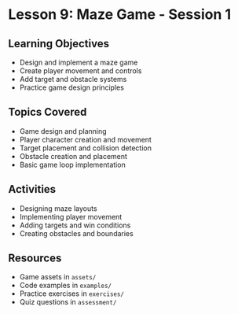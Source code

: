 # Lesson 9: Maze Game - Session 1

## Learning Objectives
- Design and implement a maze game
- Create player movement and controls
- Add target and obstacle systems
- Practice game design principles

## Topics Covered
- Game design and planning
- Player character creation and movement
- Target placement and collision detection
- Obstacle creation and placement
- Basic game loop implementation

## Activities
- Designing maze layouts
- Implementing player movement
- Adding targets and win conditions
- Creating obstacles and boundaries

## Resources
- Game assets in `assets/`
- Code examples in `examples/`
- Practice exercises in `exercises/`
- Quiz questions in `assessment/`
